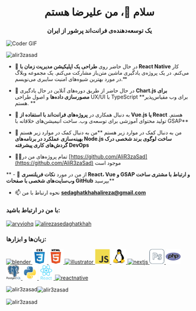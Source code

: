 <h1 align="center">سلام 👋، من علیرضا هستم</h1>
<h3 align="center">یک توسعه‌دهنده‌ی فرانت‌اند پرشور از ایران</h3>

<img alt="Coder GIF" height=250 width=350 src="https://cdn.dribbble.com/users/730703/screenshots/6581243/avento.gif" />

<p align="left"> <img src="https://komarev.com/ghpvc/?username=alir3zasad&label=Profile%20views&color=0e75b6&style=flat" alt="alir3zasad" /> </p>

- 🔭 در حال حاضر روی **طراحی یک اپلیکیشن مدیریت زمان با React Native** کار می‌کنم. در یک پروژه‌ی یادگیری ماشین متن‌باز مشارکت می‌کنم. یک مجموعه وبلاگ در مورد بهترین شیوه‌های امنیت سایبری می‌نویسم.**

- 🌱 در حال حاضر از طریق دوره‌های آنلاین در حال یادگیری **Chart.js برای مصورسازی داده‌ها** و اصول طراحی UX/UI با TypeScript برای وب مقیاس‌پذیر** هستم. **

- 👯 به دنبال همکاری در **پروژه‌های فرانت‌اند با استفاده از Vue.js یا React** هستم. تولید محتوای آموزشی برای توسعه‌ی وب. ساخت انیمیشن‌های خلاقانه با GSAP**

- 🤝 من به دنبال کمک در موارد زیر هستم **من به دنبال کمک در موارد زیر هستم **بهینه‌سازی عملکرد در برنامه‌های Node.js ساخت لوگوی برند شخصی درک گردش‌های کاری پیشرفته DevOps**

- 🧑‍💻تمام پروژه‌های من در [https://github.com/AliR3zaSad](https://github.com/AliR3zaSad) موجود است

** - 💬 از من در مورد **نکات فریلنسری React، Vue و GSAP و ارتباط با مشتری ساخت وب‌سایت‌های شخصی با صفحات GitHub** بپرسید**

- 📫 نحوه ارتباط با من **sedaghatkhahalireza@gmail.com**

<h3 align="left">با من در ارتباط باشید:</h3
> <p align="left">
<a href="https://instagram.com/aryviohq" target="blank"><img align="center" src="https://raw.githubusercontent.com/rahuldkjain/github-profile-readme-generator/master/src/images/icons/Social/instagram.svg" alt="aryviohq" height="30" width="40" /></a>
<a href="https://www.youtube.com/c/alirezasedaghatkhah" target="blank"><img align="center" src="https://raw.githubusercontent.com/rahuldkjain/github-profile-readme-generator/master/src/images/icons/Social/youtube.svg" alt="alirezasedaghatkhah" height="30" width="40" /></a>
</p>

<h3 align="left">زبان‌ها و ابزارها:</h3>
<p align="left"> <a href="https://www.blender.org/" target="_blank" rel="noreferrer"> <img src="https://download.blender.org/branding/community/blender_community_badge_white.svg" alt="blender" width="40" height="40"/> </a> <a href="https://www.w3schools.com/css/" target="_blank" rel="noreferrer"> <img src="https://raw.githubusercontent.com/devicons/devicon/master/icons/css3/css3-original-wordmark.svg" alt="css3" width="40" height="40"/> </a> <a href="https://www.w3.org/html/" target="_blank" rel="noreferrer"> <img src="https://raw.githubusercontent.com/devicons/devicon/master/icons/html5/html5-original-wordmark.svg" alt="html5" width="40" height="40"/> </a> <a href="https://www.adobe.com/in/products/illustrator.html" target="_blank" rel="noreferrer"> <img src="https://www.vectorlogo.zone/logos/adobe_illustrator/adobe_illustrator-icon.svg" alt="illustrator" width="40" height="40"/> </a> <a href="https://developer.mozilla.org/en-US/docs/Web/JavaScript" target="_blank" rel="noreferrer"> <img src="https://raw.githubusercontent.com/devicons/devicon/master/icons/javascript/javascript-original.svg" alt="javascript" width="40" height="40"/> </a> <a href="https://www.linux.org/" target="_blank" rel="noreferrer"> <img src="https://raw.githubusercontent.com/devicons/devicon/master/icons/linux/linux-original.svg" alt="linux" width="40" height="40"/> </a> <a href="https://nextjs.org/" target="_blank" rel="noreferrer"> <img src="https://cdn.worldvectorlogo.com/logos/nextjs-2.svg" alt="nextjs" width="40" height="40"/> </a> <a href="https://www.photoshop.com/en" target="_blank" rel="noreferrer"> <img src="https://raw.githubusercontent.com/devicons/devicon/master/icons/photoshop/photoshop-line.svg" alt="photoshop" width="40" height="40"/> </a> <a href="https://www.php.net" target="_blank" rel="noreferrer"> <img src="https://raw.githubusercontent.com/devicons/devicon/master/icons/php/php-original.svg" alt="php" width="40" height="40"/> </a> <a href="https://www.postgresql.org" target="_blank" rel="noreferrer"> <img src="https://raw.githubusercontent.com/devicons/devicon/master/icons/postgresql/postgresql-original-wordmark.svg" alt="postgresql" width="40" height="40"/> </a> <a href="https://www.python.org" target="_blank" rel="noreferrer"> <img src="https://raw.githubusercontent.com/devicons/devicon/master/icons/python/python-original.svg" alt="python" width="40" height="40"/> </a> <a href="https://reactjs.org/" target="_blank" rel="noreferrer"> <img src="https://raw.githubusercontent.com/devicons/devicon/master/icons/react/react-original-wordmark.svg" alt="react" width="40" height="40"/> </a> <a href="https://reactnative.dev/" target="_blank" rel="noreferrer"> <img src="https://reactnative.dev/img/header_logo.svg" alt="reactnative" width="40" height="40"/> </a> </p>

<p><img align="left" src="https://github-readme-stats.vercel.app/api/top-langs?username=alir3zasad&show_icons=true&locale=en&layout=compact" alt="alir3zasad" /></p>

<p> <img align="center" src="https://github-readme-stats.vercel.app/api?username=alir3zasad&show_icons=true&locale=en" alt="alir3zasad" /></p>

<p><img align="center" src="https://github-readme-streak-stats.herokuapp.com/?user=alir3zasad&" alt="alir3zasad" /></p>

